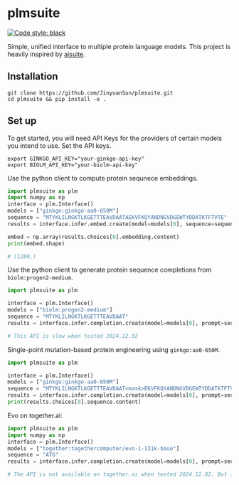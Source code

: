 # plmsuite

[![Code style: black](https://img.shields.io/badge/code%20style-black-000000.svg)](https://github.com/psf/black)

Simple, unified interface to multiple protein language models.
This project is heavily inspired by [aisuite](https://github.com/andrewyng/aisuite).

## Installation

```shell
git clone https://github.com/JinyuanSun/plmsuite.git
cd plmsuite && pip install -e .
```
## Set up

To get started, you will need API Keys for the providers of certain models you intend to use. 
Set the API keys.
```shell
export GINKGO_API_KEY="your-ginkgo-api-key"
export BIOLM_API_KEY="your-biolm-api-key"
```

Use the python client to compute protein sequnece embeddings.
```python
import plmsuite as plm
import numpy as np
interface = plm.Interface()
models = ["ginkgo:ginkgo-aa0-650M"]
sequence = "MTYKLILNGKTLKGETTTEAVDAATAEKVFKQYANDNGVDGEWTYDDATKTFTVTE"
results = interface.infer.embed.create(model=models[0], sequence=sequence)

embed = np.array(results.choices[0].embedding.content)
print(embed.shape)

# (1280,)
```

Use the python client to generate protein sequence completions from `biolm:progen2-medium`.
```python
import plmsuite as plm

interface = plm.Interface()
models = ["biolm:progen2-medium"]
sequence = "MTYKLILNGKTLKGETTTEAVDAAT"
results = interface.infer.completion.create(model=models[0], prompt=sequence, num_samples=3, max_length=100)

# This API is slow when tested 2024.12.02
```

Single-point mutation-based protein engineering using `ginkgo:aa0-650M`.  

```python
import plmsuite as plm

interface = plm.Interface()
models = ["ginkgo:ginkgo-aa0-650M"]
sequence = "MTYKLILNGKTLKGETTTEAVDAAT<mask>EKVFKQYANDNGVDGEWTYDDATKTFTVTE"
results = interface.infer.completion.create(model=models[0], prompt=sequence)
print(results.choices[0].sequence.content)
```

Evo on together.ai:

```python
import plmsuite as plm
import numpy as np
interface = plm.Interface()
models = ["together:togethercomputer/evo-1-131k-base"]
sequence = "ATG"
results = interface.infer.completion.create(model=models[0], prompt=sequence, max_tokens=100)

# The API is not available on together.ai when tested 2024.12.02. But it should work, they published a Science paper (https://doi.org/10.1126/science.ado9336) based on the model.
```